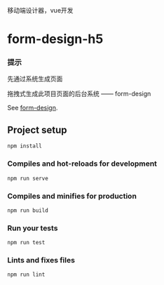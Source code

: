 移动端设计器，vue开发

# form-design-h5

### 提示
先通过系统生成页面

拖拽式生成此项目页面的后台系统 —— form-design

See [form-design](https://github.com/vincentzyc/form-design).

## Project setup
```
npm install
```

### Compiles and hot-reloads for development
```
npm run serve
```

### Compiles and minifies for production
```
npm run build
```

### Run your tests
```
npm run test
```

### Lints and fixes files
```
npm run lint
```
